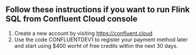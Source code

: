 ## Follow these instructions if you want to run Flink SQL from Confluent Cloud console

1. Create a new account by visiting https://confluent.cloud
2. Use the code CONFLUENTDEV1 to register your payment method later and start using $400 worht of free credits within the next 30 days.

